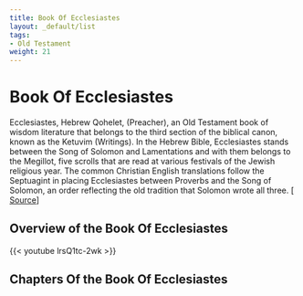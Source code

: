 ```yaml
---
title: Book Of Ecclesiastes
layout: _default/list
tags:
- Old Testament
weight: 21
---
```


# Book Of Ecclesiastes

Ecclesiastes, Hebrew Qohelet, (Preacher), an Old Testament book of wisdom literature that belongs to the third section of the biblical canon, known as the Ketuvim (Writings). In the Hebrew Bible, Ecclesiastes stands between the Song of Solomon and Lamentations and with them belongs to the Megillot, five scrolls that are read at various festivals of the Jewish religious year. The common Christian English translations follow the Septuagint in placing Ecclesiastes between Proverbs and the Song of Solomon, an order reflecting the old tradition that Solomon wrote all three.
[ [Source](https://www.britannica.com/topic/Ecclesiastes-Old-Testament)]

## Overview of the Book Of Ecclesiastes
{{< youtube lrsQ1tc-2wk >}}

## Chapters Of the Book Of Ecclesiastes